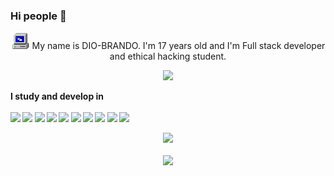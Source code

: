 ### Hi people 👋
<p align="center">
 <img src="https://github.com/TheDudeThatCode/TheDudeThatCode/blob/master/Assets/PC.gif"width="30px">
  <span>My name is DIO-BRANDO. I'm 17 years old and I'm Full stack developer and ethical hacking student.</span>
</p>


<p align="center">
  <img src="https://itadakimasuanimes.files.wordpress.com/2018/09/kono-dio-da-gif-2.gif"width="300px">
</p>
<p align="left">
  <span><b>I study and develop in<br><br>
   <img src="https://img.shields.io/badge/C%23-239120?style=for-the-badge&logo=c-sharp&logoColor=white">
   <img src="https://img.shields.io/badge/JavaScript-F7DF1E?style=for-the-badge&logo=javascript&logoColor=black">
   <img src="https://img.shields.io/badge/C-00599C?style=for-the-badge&logo=c&logoColor=white">
   <img src="https://img.shields.io/badge/C%2B%2B-00599C?style=for-the-badge&logo=c%2B%2B&logoColor=white">
   <img src="https://img.shields.io/badge/Ruby-CC342D?style=for-the-badge&logo=ruby&logoColor=white">
   <img src="https://img.shields.io/badge/Java-ED8B00?style=for-the-badge&logo=java&logoColor=white">
   <img src="https://img.shields.io/badge/Python-14354C?style=for-the-badge&logo=python&logoColor=white">
   <img src="https://img.shields.io/badge/Shell_Script-121011?style=for-the-badge&logo=gnu-bash&logoColor=white">
   <img src="https://img.shields.io/badge/HTML5-E34F26?style=for-the-badge&logo=html5&logoColor=white">
   <img src="https://img.shields.io/badge/CSS3-1572B6?style=for-the-badge&logo=css3&logoColor=white">
</p>

<p align="center">
  <img src="https://github-readme-stats.vercel.app/api?username=DioBruh&theme=aura&show_icons=true"width="450px"><br>
  <br>
  <img src="https://github-readme-stats.vercel.app/api/top-langs/?username=DioBruh&layout=compact&theme=aura"width"450px">
</p>


